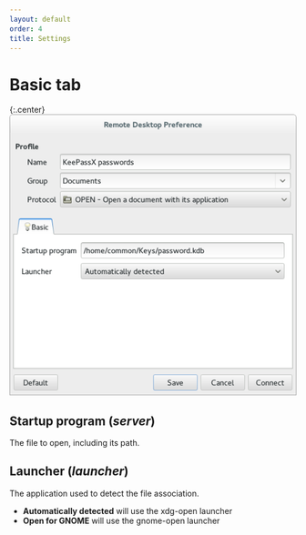 ```yaml
---
layout: default
order: 4
title: Settings
---
```

# Basic tab

{:.center}
![Basic settings](/resources/remmina-plugin-open/archive/latest/english/general.png)

## **Startup program** (*server*)

The file to open, including its path.

## **Launcher** (*launcher*)

The application used to detect the file association.

* **Automatically detected** will use the xdg-open launcher
* **Open for GNOME** will use the gnome-open launcher